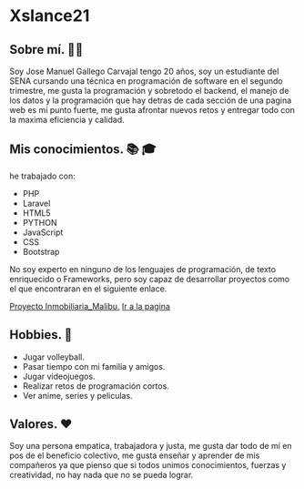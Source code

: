 # Xslance21

## Sobre mí. :guardsman:

Soy Jose Manuel Gallego Carvajal tengo 20 años, soy un estudiante del SENA cursando una técnica en programación de software en el segundo trimestre, me gusta la  programación y sobretodo el backend, el manejo de los datos y la programación que hay detras de cada sección de una pagina web es mi punto fuerte, me gusta afrontar nuevos retos y entregar todo con la maxima eficiencia y calidad.

## Mis conocimientos. :books: :mortar_board:

he trabajado con:
 - PHP
 - Laravel
 - HTML5
 - PYTHON
 - JavaScript
 - CSS
 - Bootstrap

No soy experto en ninguno de los lenguajes de programación, de texto enriquecido o Frameworks, pero soy capaz de desarrollar proyectos como el que encontraran en el siguiente enlace.

[Proyecto Inmobiliaria_Malibu.](https://github.com/Xslance21/Inmobiliaria_malibu.git)
[Ir a la pagina](https://inmobiliaria-malibu.000webhostapp.com/index.php)

## Hobbies. :basketball:
 - Jugar volleyball.
 - Pasar tiempo con mi familia y amigos.
 - Jugar videojuegos.
 - Realizar retos de programación cortos.
 - Ver anime, series y peliculas.

## Valores. :hearts:

Soy una persona empatica, trabajadora y justa, me gusta dar todo de mí en pos de el beneficio colectivo, me gusta enseñar y aprender de mis compañeros ya que pienso que si todos unimos conocimientos, fuerzas y creatividad, no hay nada que no se pueda lograr.
